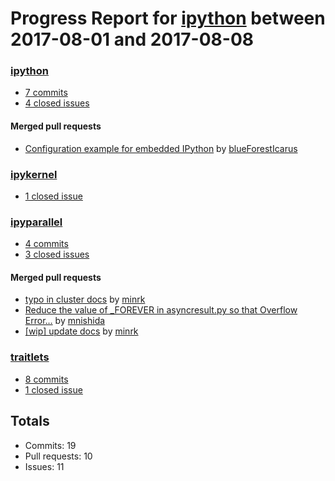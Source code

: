 # Progress Report for [ipython](https://github.com/ipython) between 2017-08-01 and 2017-08-08

### [ipython](https://github.com/ipython/ipython)
-  [7 commits](https://github.com/ipython/ipython/compare/master@%7B1501570800%7D...master@%7B1502175600%7D)
-  [4 closed issues](https://github.com/ipython/ipython/issues?utf8=%E2%9C%93&q=is%3Aissue%20closed%3A2017-08-01..2017-08-08)

#### Merged pull requests
- [Configuration example for embedded IPython](https://github.com/ipython/ipython/pull/10727) by [blueForestIcarus](https://github.com/blueForestIcarus)

### [ipykernel](https://github.com/ipython/ipykernel)
-  [1 closed issue](https://github.com/ipython/ipykernel/issues?utf8=%E2%9C%93&q=is%3Aissue%20closed%3A2017-08-01..2017-08-08)

### [ipyparallel](https://github.com/ipython/ipyparallel)
-  [4 commits](https://github.com/ipython/ipyparallel/compare/master@%7B1501570800%7D...master@%7B1502175600%7D)
-  [3 closed issues](https://github.com/ipython/ipyparallel/issues?utf8=%E2%9C%93&q=is%3Aissue%20closed%3A2017-08-01..2017-08-08)

#### Merged pull requests
- [typo in cluster docs](https://github.com/ipython/ipyparallel/pull/284) by [minrk](https://github.com/minrk)
- [Reduce the value of _FOREVER in asyncresult.py so that Overflow Error…](https://github.com/ipython/ipyparallel/pull/269) by [mnishida](https://github.com/mnishida)
- [[wip] update docs](https://github.com/ipython/ipyparallel/pull/239) by [minrk](https://github.com/minrk)

### [traitlets](https://github.com/ipython/traitlets)
-  [8 commits](https://github.com/ipython/traitlets/compare/master@%7B1501570800%7D...master@%7B1502175600%7D)
-  [1 closed issue](https://github.com/ipython/traitlets/issues?utf8=%E2%9C%93&q=is%3Aissue%20closed%3A2017-08-01..2017-08-08)

## Totals
- Commits: 19
- Pull requests: 10
- Issues: 11
